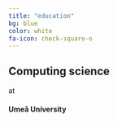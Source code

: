 ```yaml
---
title: "education"
bg: blue
color: white
fa-icon: check-square-o
---
```

## Computing science
at
#### Umeå University


